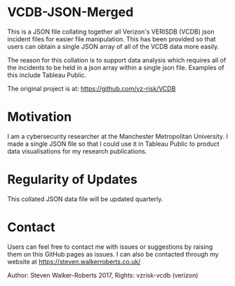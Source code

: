 # VCDB-JSON-Merged
This is a JSON file collating together all Verizon's VERISDB (VCDB) json incident files for easier file manipulation. This has been provided so that users can obtain a single JSON array of all of the VCDB data more easily.

The reason for this collation is to support data analysis which requires all of the incidents to be held in a json array within a single json file. Examples of this include Tableau Public.

The original project is at: https://github.com/vz-risk/VCDB

# Motivation
I am a cybersecurity researcher at the Manchester Metropolitan University. I made a single JSON file so that I could use it in Tableau Public to product data visualisations for my research publications.

# Regularity of Updates
This collated JSON data file will be updated quarterly.

# Contact
Users can feel free to contact me with issues or suggestions by raising them on this GitHub pages as issues.
I can also be contacted through my website at https://steven.walkerroberts.co.uk/

Author: Steven Walker-Roberts 2017, Rights: vzrisk-vcdb (verizon)
